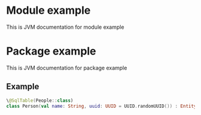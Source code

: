 # Module example

This is JVM documentation for module example

# Package example

This is JVM documentation for package example

## Example

```kotlin
\@SqlTable(People::class)
class Person(val name: String, uuid: UUID = UUID.randomUUID()) : Entity(uuid)
```
